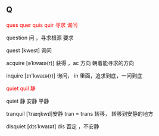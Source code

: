 ## Q

<div style="color:red">
ques quer quis quir 寻求 询问
</div>

question 问 ，寻求根源 要求

quest [kwest] 询问

acquire [əˈkwaɪə(r)] 获得 ，ac ⽅向 朝着能寻求的⽅向

inquire [ɪn'kwaɪə(r)] 询问， in ⾥⾯，追求到底，⼀问到底

<div style="color:red">
quiet quil  静
</div>

quiet 静 安静 平静

tranquil [ˈtræŋkwɪl]安静 tran = trans 转移， 转移到安静的地⽅

disquiet [dɪsˈkwaɪət] dis 否定 ，不安静
